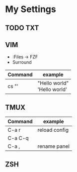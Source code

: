 # My Settings

## TODO TXT

## VIM

* :Files -> FZF
* Surround

|Command | example |
|--------|---------|
|cs "'   | "Hello world"<br>'Hello world'|


## TMUX


|Command | example |
|--------|---------|
|C-a r   | reload config |
|C-a C-q |  |
|C-a ,   | rename panel |

## ZSH

